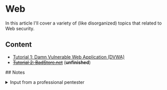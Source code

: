# Web
In this article I'll cover a variety of (like disorganized) topics that related to Web security. 

## Content
- [Tutorial 1: Damn Vulnerable Web Application (DVWA)](tutorial1/)
- [~~Tutorial 2: BadStore.net~~](tutorial2/) (**unfinished**)

## Notes 

<details><summary>Input from a professional pentester</summary>

From a web tester when performing an assessment:
- First two days, they typically research the infrastructure of the company
  - Dimension
  - Spread
  - Subdomains, etc.
- Reports
  - Often use https://www.giuspen.com/cherrytree/ to grasp information
  - Structure
    - Objective
    - Methodology (typically OWASP)
    - Executive summary
      - OK/KO
      - pie chart with vulns
      - Risks
    - Tech report, organized per vulns
      - CVSS as the general approach for quantifying the releance of the vuln
- OWASP Top 10
  - available from https://www.owasp.org/images/7/72/OWASP_Top_10-2017_%28en%29.pdf.pdf
  - Analysis of the top 10
    - **Injection**: Injection flaws, such as SQL, NoSQL, OS, and LDAP injection, occur when untrusted data is sent
to an interpreter as part of a command or query. The attacker’s hostile data can trick the
interpreter into executing unintended commands or accessing data without proper authorization.
    - **Broken Authentication**: Application functions related to authentication and session management are often implemented incorrectly, allowing attackers to compromise passwords, keys, or session tokens, or to exploit other implementation flaws to assume other users’ identities temporarily or permanently.
    - **Sensitive Data Exposure**: Many web applications and APIs do not properly protect sensitive data, such as financial, healthcare, and PII. Attackers may steal or modify such weakly protected data to conduct credit card fraud, identity theft, or other crimes. Sensitive data may be compromised without extra protection, such as encryption at rest or in transit, and requires special precautions when exchanged with the browser.
    - **External Entities (XXE)**: Many older or poorly configured XML processors evaluate external entity references within XML documents. External entities can be used to disclose internal files using the file URI handler, internal file shares, internal port scanning, remote code execution, and denial of service attacks.
    - **Broken Access Control**: Restrictions on what authenticated users are allowed to do are often not properly enforced. Attackers can exploit these flaws to access unauthorized functionality and/or data, such as access other users' accounts, view sensitive files, modify other users’ data, change access rights, etc.
    - **Security Misconfiguration**: Security misconfiguration is the most commonly seen issue. This is commonly a result of insecure default configurations, incomplete or ad hoc configurations, open cloud storage, misconfigured HTTP headers, and verbose error messages containing sensitive information. Not only must all operating systems, frameworks, libraries, and applications be securely configured, but they must be patched and upgraded in a timely fashion.
    - **Cross-Site Scripting (XSS)**: XSS flaws occur whenever an application includes untrusted data in a new web page without proper validation or escaping, or updates an existing web page with user-supplied data using a browser API that can create HTML or JavaScript. XSS allows attackers to execute scripts in the victim’s browser which can hijack user sessions, deface web sites, or redirect the user to malicious sites.
    - **Insecure Deserialization**: Insecure deserialization often leads to remote code execution. Even if deserialization flaws do not result in remote code execution, they can be used to perform attacks, including replay attacks, injection attacks, and privilege escalation attacks.
    - **Components with Known Vulnerabilities**: Components, such as libraries, frameworks, and other software modules, run with the same privileges as the application. If a vulnerable component is exploited, such an attack can facilitate serious data loss or server takeover. Applications and APIs using components with known vulnerabilities may undermine application defenses and enable various attacks and impacts.
    - **Insufficient Logging & Monitoring**: Insufficient logging and monitoring, coupled with missing or ineffective integration with incident response, allows attackers to further attack systems, maintain persistence, pivot to more systems, and tamper, extract, or destroy data. Most breach studies show time to detect a breach is over 200 days, typically detected by external parties rather than internal processes or monitoring.
- Footprinting
  - not ilegal
- Launch `nmap` over a servere that we don't control can potentially cause legal consequences.

</details>